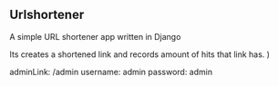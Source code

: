 ## Urlshortener
A simple URL shortener app written in Django

Its creates a shortened link and records amount of hits that link has.
)

adminLink:  /admin
username: admin
password: admin

